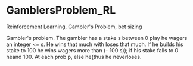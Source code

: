 # GamblersProblem_RL
Reinforcement Learning, Gambler's Problem, bet sizing


Gambler's problem. The gambler has a stake s between 0 play he wagers an integer <= s. He wins that much with loses that much. If he builds his stake to 100 he wins wagers more than (- 100 s)); if his stake falls to 0 heand 100. At each prob p, else he(thus he neverloses.



